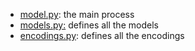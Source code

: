- [model.py](model.py): the main process
- [models.py:](models.py) defines all the models
- [encodings.py](encodings.py): defines all the encodings